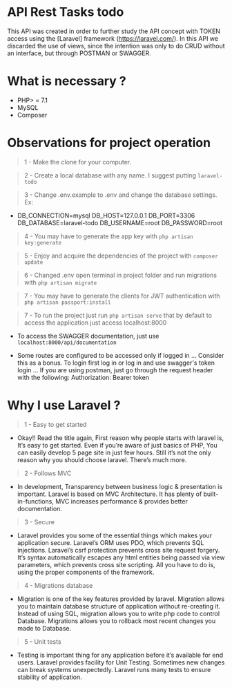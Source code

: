 # API Rest Tasks todo

This API was created in order to further study the API concept with TOKEN access using the [Laravel] framework (https://laravel.com/). In this API we discarded the use of views, since the intention was only to do CRUD without an interface, but through POSTMAN or SWAGGER.

# What is necessary ?
- PHP> = 7.1
- MySQL
- Composer

# Observations for project operation
> 1 - Make the clone for your computer.

> 2 - Create a local database with any name. I suggest putting `laravel-todo`

> 3 - Change .env.example to .env and change the database settings. Ex: 
 - DB_CONNECTION=mysql
   DB_HOST=127.0.0.1
   DB_PORT=3306
   DB_DATABASE=laravel-todo
   DB_USERNAME=root
   DB_PASSWORD=root

> 4 - You may have to generate the app key with `php artisan key:generate`

> 5 - Enjoy and acquire the dependencies of the project with `composer update`

> 6 - Changed .env open terminal in project folder and run migrations with `php artisan migrate`

> 7 - You may have to generate the clients for JWT authentication with `php artisan passport:install`

> 7 - To run the project just run `php artisan serve` that by default to access the application just access localhost:8000
 - To access the SWAGGER documentation, just use `localhost:8000/api/documentation`
 
 - Some routes are configured to be accessed only if logged in ... Consider this as a bonus. To login first log in or log in and use swagger's token login ... If you are using postman, just go through the request header with the following:
   Authorization: Bearer token
   
# Why I use Laravel ?

> 1 - Easy to get started
 - Okay!! Read the title again, First reason why people starts with laravel is, It’s easy to get started. Even if you’re aware of just basics of PHP, You can easily develop 5 page site in just few hours. Still it’s not the only reason why you should choose laravel. There’s much more.
 
> 2 - Follows MVC
 - In development, Transparency between business logic & presentation is important. Laravel is based on MVC Architecture. It has plenty of built-in-functions, MVC increases performance & provides better documentation.
 
> 3 - Secure
 - Laravel provides you some of the essential things which makes your application secure. Laravel’s ORM uses PDO, which prevents SQL injections. Laravel’s csrf protection prevents cross site request forgery. It’s syntax automatically escapes any html entities being passed via view parameters, which prevents cross site scripting. All you have to do is, using the proper components of the framework.
 
> 4 - Migrations database
 - Migration is one of the key features provided by laravel. Migration allows you to maintain database structure of application without re-creating it. Instead of using SQL, migration allows you to write php code to control Database. Migrations allows you to rollback most recent changes you made to Database.
 
> 5 - Unit tests
 - Testing is important thing for any application before it’s available for end users. Laravel provides facility for Unit Testing. Sometimes new changes can break systems unexpectedly. Laravel runs many tests to ensure stability of application.